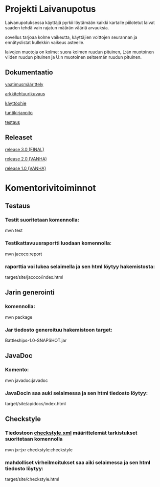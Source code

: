 

# Projekti Laivanupotus

Laivanupotuksessa käyttäjä pyrkii löytämään kaikki kartalle piilotetut laivat saaden tehdä 
vain rajatun määrän vääriä arvauksia.

sovellus tarjoaa kolme vaikeutta, käyttäjien voittojen seurannan ja ennätyslistat kullekkin vaikeus asteelle.

laivojen muotoja on kolme: suora kolmen ruudun pituinen, L:än muotoinen viiden ruudun pituinen ja U:n muotoinen seitsemän
ruudun pituinen. 

## Dokumentaatio

[vaatimusmäärittely](Battleships/Dokumentaatio/vaatimusmaarittely.md)

[arkkitehtuurikuvaus](Battleships/Dokumentaatio/arkkitehtuuri.md)

[käyttöohje](Battleships/Dokumentaatio/käyttöohje.md)

[tuntikirjanpito](Battleships/Dokumentaatio/tuntikirjanpito.md)

[testaus](Battleships/Dokumentaatio/testausdokumentti.md)

## Releaset

[release 3.0 (FINAL)](https://github.com/Radiant92/otm-harjoitustyo/releases/tag/viikko7)

[release 2.0 (VANHA)](https://github.com/Radiant92/otm-harjoitustyo/releases/tag/viikko6)

[release 1.0 (VANHA)](https://github.com/Radiant92/otm-harjoitustyo/releases/tag/viikko5)

# Komentorivitoiminnot

## Testaus

### Testit suoritetaan komennolla:

mvn test

### Testikattavuusraportti luodaan komennolla:

mvn jacoco:report

### raporttia voi lukea selaimella ja sen html löytyy hakemistosta:

target/site/jacoco/index.html

## Jarin generointi

### komennolla:

mvn package

### Jar tiedosto generoituu hakemistoon target:

Battleships-1.0-SNAPSHOT.jar

## JavaDoc

### Komento:

mvn javadoc:javadoc

### JavaDocin saa auki selaimessa ja sen html tiedosto löytyy:

target/site/apidocs/index.html

## Checkstyle

### Tiedostoon [checkstyle.xml](Battleships/checkstyle.xml) määrittelemät tarkistukset suoritetaan komennolla

mvn jxr:jxr checkstyle:checkstyle

### mahdolliset virheilmoitukset saa aiki selaimessa ja sen html tiedosto löytyy:

target/site/checkstyle.html
